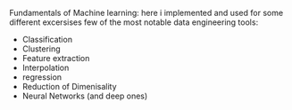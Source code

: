 Fundamentals of Machine learning:
here i implemented and used for some different excersises few of the most notable data engineering tools:

- Classification
- Clustering
- Feature extraction
- Interpolation
- regression
- Reduction of Dimenisality
- Neural Networks (and deep ones)
